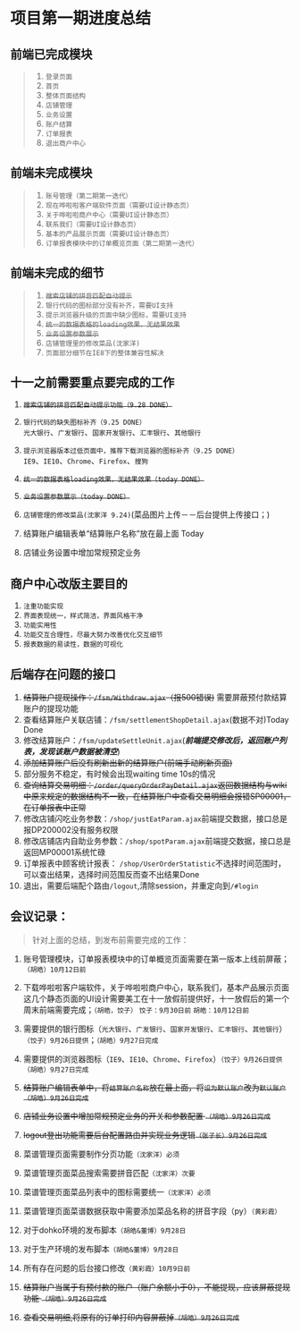 # 项目第一期进度总结
## 前端已完成模块
	
> 1. `登录页面`    
> 2. `首页`    
> 3. `整体页面结构`    
> 4. `店铺管理`    
> 5. `业务设置`    
> 6. `账户结算`    
> 7. `订单报表`    
> 8. `退出商户中心`

## 前端未完成模块

> 1. `账号管理（第二期第一迭代）`    
> 2. `现在哗啦啦客户端软件页面（需要UI设计静态页）`    
> 3. `关于哗啦啦商户中心（需要UI设计静态页）`   
> 4. `联系我们（需要UI设计静态页）`    
> 5. `基本的产品展示页面（需要UI设计静态页）`    
> 6. `订单报表模块中的订单概览页面（第二期第一迭代）`

## 前端未完成的细节
> 1. ~~`搜索店铺的拼音匹配自动提示`~~    
> 2. `银行代码的图标部分没有补齐，需要UI支持`    
> 3. `提示浏览器升级的页面中缺少图标，需要UI支持`
> 4. ~~`统一的数据表格的loading效果，无结果效果`~~    
> 5. ~~`业务设置参数展示`~~    
> 6. `店铺管理里的修改菜品(沈家洋)`     
> 7. `页面部分细节在IE8下的整体兼容性解决`

## 十一之前需要重点要完成的工作
1. ~~`搜索店铺的拼音匹配自动提示功能（9.28 DONE）`~~    
2. `银行代码的缺失图标补齐（9.25 DONE）`    
	`光大银行`、`广发银行`、`国家开发银行`、`汇丰银行`、`其他银行`

3. `提示浏览器版本过低页面中，推荐下载浏览器的图标补齐（9.25 DONE）`    
	`IE9`、`IE10`、`Chrome`、`Firefox`、`搜狗`
4. ~~`统一的数据表格loading效果，无结果效果（today DONE）`~~ 
5. ~~`业务设置参数展示（today DONE）`~~
6. `店铺管理的修改菜品(沈家洋 9.24)`(菜品图片上传－－后台提供上传接口；)  
7. 结算账户编辑表单“结算账户名称”放在最上面 Today
8. 店铺业务设置中增加常规预定业务

## 商户中心改版主要目的
1. `注重功能实现`
2. `界面表现统一，样式简洁，界面风格干净`
3. `功能实用性`
4. `功能交互合理性，尽最大努力改善优化交互细节`
5. `报表数据的易读性，数据的可视化`

## 后端存在问题的接口
1. ~~结算账户提现操作：`/fsm/Withdraw.ajax`（报500错误)~~ 需要屏蔽预付款结算账户的提现功能
2. 查看结算账户关联店铺：`/fsm/settlementShopDetail.ajax`(数据不对)Today Done
3. 修改结算账户：`/fsm/updateSettleUnit.ajax`(***前端提交修改后，返回账户列表，发现该账户数据被清空***)
4. ~~添加结算账户后没有刷新出新的结算账户(前端手动刷新页面)~~
5. 部分服务不稳定，有时候会出现waiting time 10s的情况
6. ~~查询结算交易明细：`/order/queryOrderPayDetail.ajax`返回数据结构与wiki中原来规定的数据结构不一致，在结算账户中查看交易明细会报错SP00001，在订单报表中正常~~
7. 修改店铺闪吃业务参数：`/shop/justEatParam.ajax`前端提交数据，接口总是报DP200002没有服务权限
8. 修改店铺店内自助业务参数：`/shop/spotParam.ajax`前端提交数据，接口总是返回MP00001系统忙碌
9. 订单报表中顾客统计报表： `/shop/UserOrderStatistic`不选择时间范围时，可以查出结果，选择时间范围反而查不出结果Done
10. 退出，需要后端配个路由`/logout`,清除session，并重定向到`/#login`

## 会议记录：
>针对上面的总结，到发布前需要完成的工作：

1. 账号管理模块，订单报表模块中的订单概览页面需要在第一版本上线前屏蔽；`（胡皓）10月12日前`


2. 下载哗啦啦客户端软件，关于哗啦啦商户中心，联系我们，基本产品展示页面这几个静态页面的UI设计需要美工在十一放假前提供好，十一放假后的第一个周末前端需要完成；`（胡皓，饺子）` `饺子：9月30日前` `胡皓：10月12日前`    


3. 需要提供的银行图标（`光大银行`、`广发银行`、`国家开发银行`、`汇丰银行`、`其他银行`）`（饺子）9月26日提供`；`（胡皓）9月27日完成`


4. 需要提供的浏览器图标（`IE9`、`IE10`、`Chrome`、`Firefox`）`（饺子）9月26日提供` `（胡皓）9月27日完成`


5. ~~结算账户编辑表单中，将`结算账户名称`放在最上面，将`设为默认账户`改为`默认账户` `（胡皓）9月26日完成`~~ 


6. ~~店铺业务设置中增加常规预定业务的开关和参数配置 `（胡皓）9月26日完成`~~


7. ~~logout登出功能需要后台配置路由并实现业务逻辑`（张子长）9月26日完成`~~


8. 菜谱管理页面需要制作分页功能`（沈家洋）必须`


9. 菜谱管理页面菜品搜索需要拼音匹配`（沈家洋）次要`


10. 菜谱管理页面菜品列表中的图标需要统一`（沈家洋）必须`


11. 菜谱管理页面菜谱数据获取中需要添加菜品名称的拼音字段（py）`（黄彩霞）`


12. 对于dohko环境的发布脚本`（胡皓&董博）9月28日`


13. 对于生产环境的发布脚本`（胡皓&董博）9月28日`


14. 所有存在问题的后台接口修改`（黄彩霞）10月9日前`


15. ~~结算账户当属于有预付款的账户（账户余额小于0），不能提现，应该屏蔽提现功能 `（胡皓）9月26日完成`~~


16. ~~查看交易明细,将原有的订单打印内容屏蔽掉`（胡皓）9月26日完成`~~ 